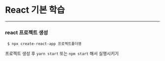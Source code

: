 # React 기본 학습

---

### react 프로젝트 생성

```
 $ npx create-react-app 프로젝트폴더명
```

프로젝트 생성 후 `yarn start` 또는 `npm start` 해서 실행시키기
